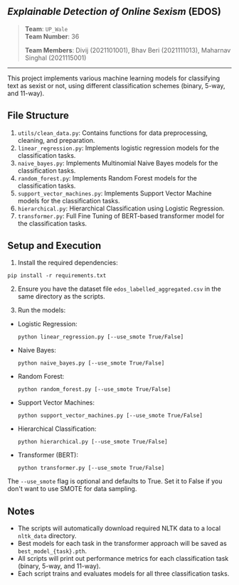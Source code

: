 ## _Explainable Detection of Online Sexism_ (EDOS)

> **Team**: `UP_Wale` \
> **Team Number**: 36
> 
> **Team Members**: Divij (2021101001), Bhav Beri (2021111013), Maharnav Singhal (2021115001)

----

This project implements various machine learning models for classifying text as sexist or not, using different classification schemes (binary, 5-way, and 11-way).

## File Structure

1. `utils/clean_data.py`: Contains functions for data preprocessing, cleaning, and preparation.
2. `linear_regression.py`: Implements logistic regression models for the classification tasks.
4. `naive_bayes.py`: Implements Multinomial Naive Bayes models for the classification tasks.
5. `random_forest.py`: Implements Random Forest models for the classification tasks.
6. `support_vector_machines.py`: Implements Support Vector Machine models for the classification tasks.
4. `hierarchical.py`: Hierarchical Classification using Logistic Regression.
3. `transformer.py`: Full Fine Tuning of BERT-based transformer model for the classification tasks.

## Setup and Execution

1. Install the required dependencies:

```pip install -r requirements.txt```

2. Ensure you have the dataset file `edos_labelled_aggregated.csv` in the same directory as the scripts.

3. Run the models:

  - Logistic Regression:
    ```
    python linear_regression.py [--use_smote True/False]
    ```
  - Naive Bayes:
    ```
    python naive_bayes.py [--use_smote True/False]
    ```
  - Random Forest:
    ```
    python random_forest.py [--use_smote True/False]
    ```
  - Support Vector Machines:
    ```
    python support_vector_machines.py [--use_smote True/False]
    ```
  - Hierarchical Classification:
    ```
    python hierarchical.py [--use_smote True/False]
    ```
  - Transformer (BERT):
    ```
    python transformer.py [--use_smote True/False]
    ```

The `--use_smote` flag is optional and defaults to True. Set it to False if you don't want to use SMOTE for data sampling.

## Notes

- The scripts will automatically download required NLTK data to a local `nltk_data` directory.
- Best models for each task in the transformer approach will be saved as `best_model_{task}.pth`.
- All scripts will print out performance metrics for each classification task (binary, 5-way, and 11-way).
- Each script trains and evaluates models for all three classification tasks.
